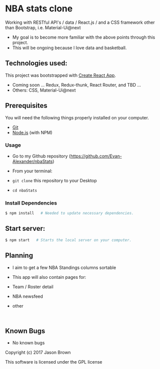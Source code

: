 



# NBA stats clone

Working with RESTful API's / data / React.js / and a CSS framework other than Bootstrap, i.e. Material-Ui@next
- My goal is to become more familiar with the above points through this project.  
- This will be ongoing because I love data and basketball.

## Technologies used:

This project was bootstrapped with [Create React App](https://github.com/facebookincubator/create-react-app).
- Coming soon ... Redux, Redux-thunk, React Router, and TBD ...
- Others: CSS, Material-Ui@next

## Prerequisites

You will need the following things properly installed on your computer.

* [Git](https://git-scm.com/)
* [Node.js](https://nodejs.org/) (with NPM)


### Usage

* Go to my Github repository (https://github.com/Evan-Alexander/nbaStats)

* From your terminal:

* `git clone` this repository to your Desktop
* `cd nbaStats`

### Install Dependencies

```bash
$ npm install   # Needed to update necessary dependencies.
```

## Start server:

```bash
$ npm start   # Starts the local server on your computer.
```

## Planning
* I aim to get a few NBA Standings columns sortable

* This app will also contain pages for:
* Team / Roster detail
* NBA newsfeed
* other

&nbsp;
## Known Bugs
* No known bugs

Copyright (c) 2017 Jason Brown

This software is licensed under the GPL license
